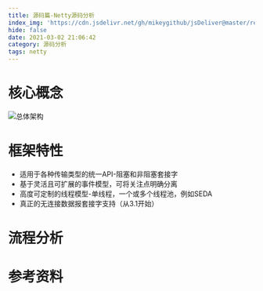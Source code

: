 ```yaml
---
title: 源码篇-Netty源码分析
index_img: 'https://cdn.jsdelivr.net/gh/mikeygithub/jsDeliver@master/resource/img/netty.png'
hide: false
date: 2021-03-02 21:06:42 
category: 源码分析
tags: netty
---
```


# 核心概念

![总体架构](https://cdn.jsdelivr.net/gh/mikeygithub/jsDeliver@master/resource/img/components.png)

# 框架特性

- 适用于各种传输类型的统一API-阻塞和非阻塞套接字
- 基于灵活且可扩展的事件模型，可将关注点明确分离
- 高度可定制的线程模型-单线程，一个或多个线程池，例如SEDA
- 真正的无连接数据报套接字支持（从3.1开始）



# 流程分析







# 参考资料

